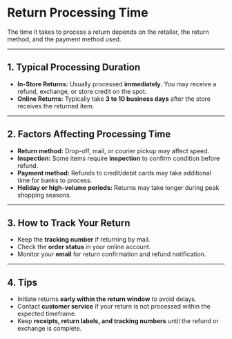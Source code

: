 # Return Processing Time

The time it takes to process a return depends on the retailer, the return method, and the payment method used.

---

## 1. Typical Processing Duration

- **In-Store Returns:** Usually processed **immediately**. You may receive a refund, exchange, or store credit on the spot.
- **Online Returns:** Typically take **3 to 10 business days** after the store receives the returned item.

---

## 2. Factors Affecting Processing Time

- **Return method:** Drop-off, mail, or courier pickup may affect speed.
- **Inspection:** Some items require **inspection** to confirm condition before refund.
- **Payment method:** Refunds to credit/debit cards may take additional time for banks to process.
- **Holiday or high-volume periods:** Returns may take longer during peak shopping seasons.

---

## 3. How to Track Your Return

- Keep the **tracking number** if returning by mail.
- Check the **order status** in your online account.
- Monitor your **email** for return confirmation and refund notification.

---

## 4. Tips

- Initiate returns **early within the return window** to avoid delays.
- Contact **customer service** if your return is not processed within the expected timeframe.
- Keep **receipts, return labels, and tracking numbers** until the refund or exchange is complete.
